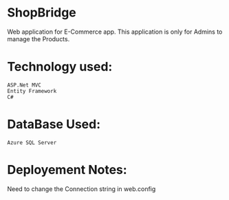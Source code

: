# ShopBridge

 Web application for E-Commerce app.
 This application is only for Admins to manage the Products.

# Technology used:
    ASP.Net MVC
    Entity Framework
    C# 
# DataBase Used:
    Azure SQL Server

# Deployement Notes:
Need to change the Connection string in web.config
